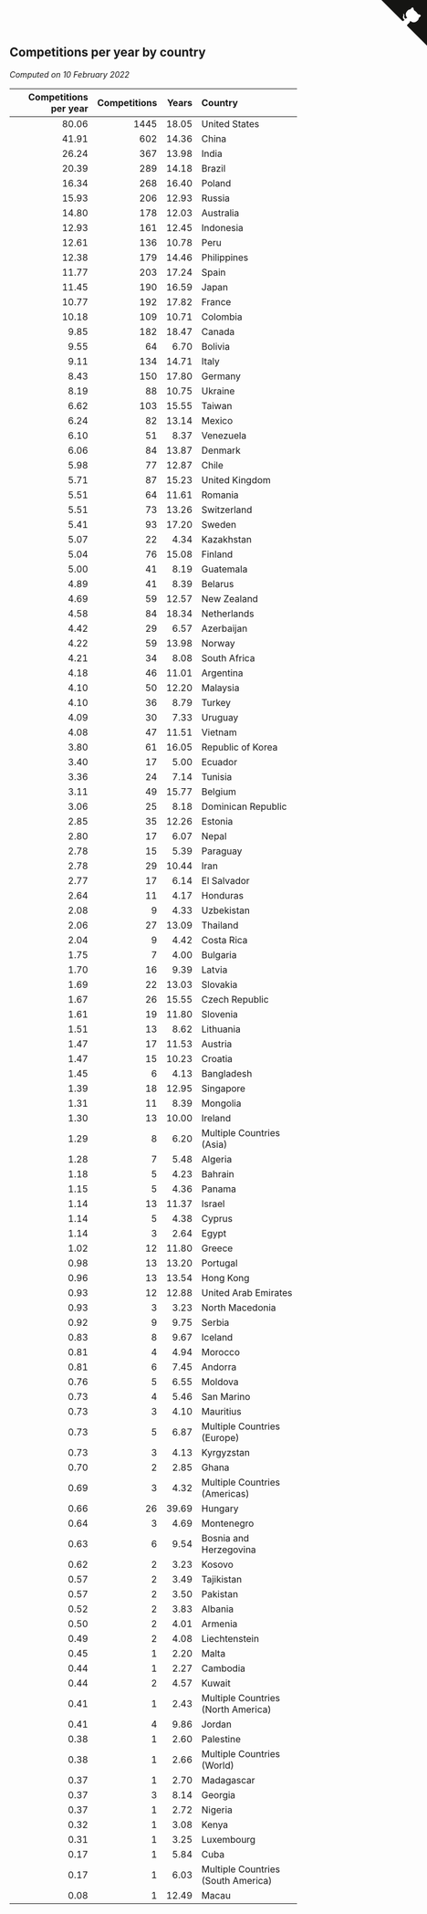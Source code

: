 ## Competitions per year by country

*Computed on 10 February 2022*

| Competitions per year | Competitions | Years | Country |
| ---: | ---: | ---: | :--- |
| 80.06 | 1445 | 18.05 | United States |
| 41.91 | 602 | 14.36 | China |
| 26.24 | 367 | 13.98 | India |
| 20.39 | 289 | 14.18 | Brazil |
| 16.34 | 268 | 16.40 | Poland |
| 15.93 | 206 | 12.93 | Russia |
| 14.80 | 178 | 12.03 | Australia |
| 12.93 | 161 | 12.45 | Indonesia |
| 12.61 | 136 | 10.78 | Peru |
| 12.38 | 179 | 14.46 | Philippines |
| 11.77 | 203 | 17.24 | Spain |
| 11.45 | 190 | 16.59 | Japan |
| 10.77 | 192 | 17.82 | France |
| 10.18 | 109 | 10.71 | Colombia |
| 9.85 | 182 | 18.47 | Canada |
| 9.55 | 64 | 6.70 | Bolivia |
| 9.11 | 134 | 14.71 | Italy |
| 8.43 | 150 | 17.80 | Germany |
| 8.19 | 88 | 10.75 | Ukraine |
| 6.62 | 103 | 15.55 | Taiwan |
| 6.24 | 82 | 13.14 | Mexico |
| 6.10 | 51 | 8.37 | Venezuela |
| 6.06 | 84 | 13.87 | Denmark |
| 5.98 | 77 | 12.87 | Chile |
| 5.71 | 87 | 15.23 | United Kingdom |
| 5.51 | 64 | 11.61 | Romania |
| 5.51 | 73 | 13.26 | Switzerland |
| 5.41 | 93 | 17.20 | Sweden |
| 5.07 | 22 | 4.34 | Kazakhstan |
| 5.04 | 76 | 15.08 | Finland |
| 5.00 | 41 | 8.19 | Guatemala |
| 4.89 | 41 | 8.39 | Belarus |
| 4.69 | 59 | 12.57 | New Zealand |
| 4.58 | 84 | 18.34 | Netherlands |
| 4.42 | 29 | 6.57 | Azerbaijan |
| 4.22 | 59 | 13.98 | Norway |
| 4.21 | 34 | 8.08 | South Africa |
| 4.18 | 46 | 11.01 | Argentina |
| 4.10 | 50 | 12.20 | Malaysia |
| 4.10 | 36 | 8.79 | Turkey |
| 4.09 | 30 | 7.33 | Uruguay |
| 4.08 | 47 | 11.51 | Vietnam |
| 3.80 | 61 | 16.05 | Republic of Korea |
| 3.40 | 17 | 5.00 | Ecuador |
| 3.36 | 24 | 7.14 | Tunisia |
| 3.11 | 49 | 15.77 | Belgium |
| 3.06 | 25 | 8.18 | Dominican Republic |
| 2.85 | 35 | 12.26 | Estonia |
| 2.80 | 17 | 6.07 | Nepal |
| 2.78 | 15 | 5.39 | Paraguay |
| 2.78 | 29 | 10.44 | Iran |
| 2.77 | 17 | 6.14 | El Salvador |
| 2.64 | 11 | 4.17 | Honduras |
| 2.08 | 9 | 4.33 | Uzbekistan |
| 2.06 | 27 | 13.09 | Thailand |
| 2.04 | 9 | 4.42 | Costa Rica |
| 1.75 | 7 | 4.00 | Bulgaria |
| 1.70 | 16 | 9.39 | Latvia |
| 1.69 | 22 | 13.03 | Slovakia |
| 1.67 | 26 | 15.55 | Czech Republic |
| 1.61 | 19 | 11.80 | Slovenia |
| 1.51 | 13 | 8.62 | Lithuania |
| 1.47 | 17 | 11.53 | Austria |
| 1.47 | 15 | 10.23 | Croatia |
| 1.45 | 6 | 4.13 | Bangladesh |
| 1.39 | 18 | 12.95 | Singapore |
| 1.31 | 11 | 8.39 | Mongolia |
| 1.30 | 13 | 10.00 | Ireland |
| 1.29 | 8 | 6.20 | Multiple Countries (Asia) |
| 1.28 | 7 | 5.48 | Algeria |
| 1.18 | 5 | 4.23 | Bahrain |
| 1.15 | 5 | 4.36 | Panama |
| 1.14 | 13 | 11.37 | Israel |
| 1.14 | 5 | 4.38 | Cyprus |
| 1.14 | 3 | 2.64 | Egypt |
| 1.02 | 12 | 11.80 | Greece |
| 0.98 | 13 | 13.20 | Portugal |
| 0.96 | 13 | 13.54 | Hong Kong |
| 0.93 | 12 | 12.88 | United Arab Emirates |
| 0.93 | 3 | 3.23 | North Macedonia |
| 0.92 | 9 | 9.75 | Serbia |
| 0.83 | 8 | 9.67 | Iceland |
| 0.81 | 4 | 4.94 | Morocco |
| 0.81 | 6 | 7.45 | Andorra |
| 0.76 | 5 | 6.55 | Moldova |
| 0.73 | 4 | 5.46 | San Marino |
| 0.73 | 3 | 4.10 | Mauritius |
| 0.73 | 5 | 6.87 | Multiple Countries (Europe) |
| 0.73 | 3 | 4.13 | Kyrgyzstan |
| 0.70 | 2 | 2.85 | Ghana |
| 0.69 | 3 | 4.32 | Multiple Countries (Americas) |
| 0.66 | 26 | 39.69 | Hungary |
| 0.64 | 3 | 4.69 | Montenegro |
| 0.63 | 6 | 9.54 | Bosnia and Herzegovina |
| 0.62 | 2 | 3.23 | Kosovo |
| 0.57 | 2 | 3.49 | Tajikistan |
| 0.57 | 2 | 3.50 | Pakistan |
| 0.52 | 2 | 3.83 | Albania |
| 0.50 | 2 | 4.01 | Armenia |
| 0.49 | 2 | 4.08 | Liechtenstein |
| 0.45 | 1 | 2.20 | Malta |
| 0.44 | 1 | 2.27 | Cambodia |
| 0.44 | 2 | 4.57 | Kuwait |
| 0.41 | 1 | 2.43 | Multiple Countries (North America) |
| 0.41 | 4 | 9.86 | Jordan |
| 0.38 | 1 | 2.60 | Palestine |
| 0.38 | 1 | 2.66 | Multiple Countries (World) |
| 0.37 | 1 | 2.70 | Madagascar |
| 0.37 | 3 | 8.14 | Georgia |
| 0.37 | 1 | 2.72 | Nigeria |
| 0.32 | 1 | 3.08 | Kenya |
| 0.31 | 1 | 3.25 | Luxembourg |
| 0.17 | 1 | 5.84 | Cuba |
| 0.17 | 1 | 6.03 | Multiple Countries (South America) |
| 0.08 | 1 | 12.49 | Macau |


<a href="https://github.com/jonatanklosko/wca_statistics" class="github-corner" aria-label="View source on Github"><svg width="80" height="80" viewBox="0 0 250 250" style="fill:#151513; color:#fff; position: absolute; top: 0; border: 0; right: 0;" aria-hidden="true"><path d="M0,0 L115,115 L130,115 L142,142 L250,250 L250,0 Z"></path><path d="M128.3,109.0 C113.8,99.7 119.0,89.6 119.0,89.6 C122.0,82.7 120.5,78.6 120.5,78.6 C119.2,72.0 123.4,76.3 123.4,76.3 C127.3,80.9 125.5,87.3 125.5,87.3 C122.9,97.6 130.6,101.9 134.4,103.2" fill="currentColor" style="transform-origin: 130px 106px;" class="octo-arm"></path><path d="M115.0,115.0 C114.9,115.1 118.7,116.5 119.8,115.4 L133.7,101.6 C136.9,99.2 139.9,98.4 142.2,98.6 C133.8,88.0 127.5,74.4 143.8,58.0 C148.5,53.4 154.0,51.2 159.7,51.0 C160.3,49.4 163.2,43.6 171.4,40.1 C171.4,40.1 176.1,42.5 178.8,56.2 C183.1,58.6 187.2,61.8 190.9,65.4 C194.5,69.0 197.7,73.2 200.1,77.6 C213.8,80.2 216.3,84.9 216.3,84.9 C212.7,93.1 206.9,96.0 205.4,96.6 C205.1,102.4 203.0,107.8 198.3,112.5 C181.9,128.9 168.3,122.5 157.7,114.1 C157.9,116.9 156.7,120.9 152.7,124.9 L141.0,136.5 C139.8,137.7 141.6,141.9 141.8,141.8 Z" fill="currentColor" class="octo-body"></path></svg></a><style>.github-corner:hover .octo-arm{animation:octocat-wave 560ms ease-in-out}@keyframes octocat-wave{0%,100%{transform:rotate(0)}20%,60%{transform:rotate(-25deg)}40%,80%{transform:rotate(10deg)}}@media (max-width:500px){.github-corner:hover .octo-arm{animation:none}.github-corner .octo-arm{animation:octocat-wave 560ms ease-in-out}}</style>
